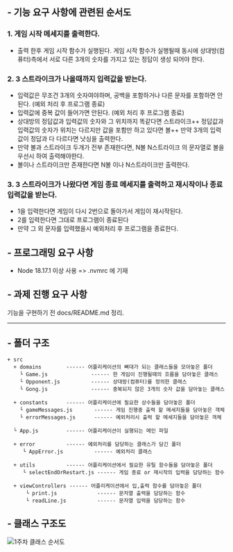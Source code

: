 ## - 기능 요구 사항에 관련된 순서도

### 1. 게임 시작 메세지를 출력한다.

- 출력 한후 게임 시작 함수가 실행된다.
  게임 시작 함수가 실행될때 동시에 상대방(컴퓨터)측에서 서로 다른 3개의 숫자를 가지고 있는 정답이 생성 되어야 한다.

### 2. 3 스트라이크가 나올때까지 입력값을 받는다.

- 입력값은 무조건 3개의 숫자여야하며, 공백을 포함하거나 다른 문자를 포함하면 안된다. (예외 처리 후 프로그램 종료)
- 입력값에 중복 값이 들어가면 안된다. (예외 처리 후 프로그램 종료)
- 상대방의 정답값과 입력값의 숫자와 그 위치까지 똑같다면 스트라이크++
  정답값과 입력값의 숫자가 위치는 다르지만 값을 포함만 하고 있다면 볼++
  만약 3개의 입력값이 정답과 다 다르다면 낫싱을 출력한다.
- 만약 볼과 스트라이크 두개가 전부 존재한다면, N볼 N스트라이크 의 문자열로 볼을 우선시 하여 출력해야한다.
- 볼이나 스트라이크만 존재한다면 N볼 이나 N스트라이크만 출력한다.

### 3. 3 스트라이크가 나왔다면 게임 종료 메세지를 출력하고 재시작이나 종료 입력값을 받는다.

- 1을 입력한다면 게임이 다시 2번으로 돌아가서 게임이 재시작된다.
- 2를 입력한다면 그대로 프로그램이 종료된다
- 만약 그 외 문자를 입력했을시 예외처리 후 프로그램을 종료한다.

## - 프로그래밍 요구 사항

- Node 18.17.1 이상 사용 => .nvmrc 에 기재

## - 과제 진행 요구 사항

기능을 구현하기 전 docs/README.md 정리.

---

## - 폴더 구조

```
+ src
  + domains        ------ 어플리케이션의 뼈대가 되는 클래스들을 모아놓은 폴더
    └ Game.js              ------ 한 게임이 진행될때의 흐름을 담아놓은 클래스
    └ Opponent.js          ------ 상대방(컴퓨터)를 정의한 클래스
    └ Gong.js              ------ 중복되지 않은 3개의 숫자 값을 담아놓는 클래스

  + constants      ------ 어플리케이션에 필요한 상수들을 담아놓은 폴더
    └ gameMessages.js       ------ 게임 진행중 출력 할 메세지들을 담아놓은 객체
    └ errorMessages.js      ------ 예외처리시 출력 할 메세지들을 담아놓은 객체

  └ App.js         ------ 어플리케이션이 실행되는 메인 파일

  + error          ------ 예외처리를 담당하는 클래스가 담긴 폴더
     └ AppError.js          ------ 예외처리 클래스

  + utils          ------ 어플리케이션에서 필요한 유틸 함수들을 담아놓은 폴더
     └ selectEndOrRestart.js ------ 게임 종료 or 재시작의 입력을 담당하는 함수

  + viewControllers ------ 어플리케이션에서 입,출력 함수를 담아놓은 폴더
      └ print.js             ------ 문자열 출력을 담당하는 함수
      └ readLine.js          ------ 문자열 입력을 담당하는 함수
```

## - 클래스 구조도 
![1주차 클래스 순서도](https://github.com/brgndyy/javascript-baseball-6/assets/109535991/42f02396-a4d1-4427-93e3-af357af800ff)

